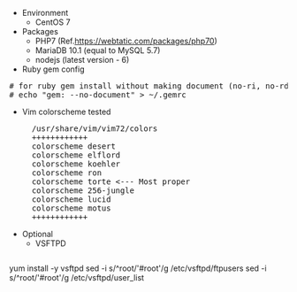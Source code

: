 * Environment
  * CentOS 7
* Packages
  * PHP7 (Ref.https://webtatic.com/packages/php70)
  * MariaDB 10.1 (equal to MySQL 5.7)
  * nodejs (latest version - 6)
* Ruby gem config
<pre>
# for ruby gem install without making document (no-ri, no-rdoc are deprecated)
# echo "gem: --no-document" > ~/.gemrc
</pre>
* Vim colorscheme tested
  <pre>
    /usr/share/vim/vim72/colors
    ++++++++++++
    colorscheme desert
    colorscheme elflord
    colorscheme koehler
    colorscheme ron
    colorscheme torte <--- Most proper
    colorscheme 256-jungle
    colorscheme lucid
    colorscheme motus
    ++++++++++++
  </pre>
* Optional
  * VSFTPD
    <pre>
yum install -y vsftpd
sed -i s/^root/'#root'/g /etc/vsftpd/ftpusers
sed -i s/^root/'#root'/g /etc/vsftpd/user_list
    </pre>
